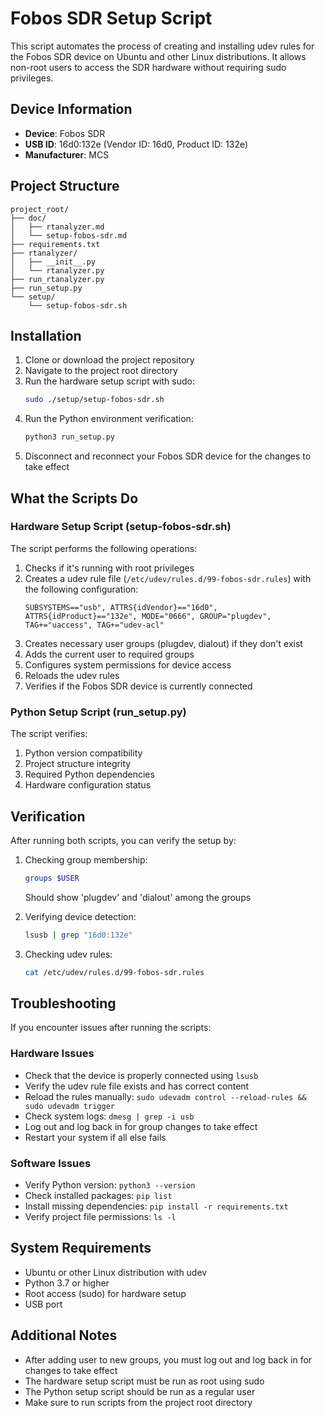 # Fobos SDR Setup Script

This script automates the process of creating and installing udev rules for the Fobos SDR device on Ubuntu and other Linux distributions. It allows non-root users to access the SDR hardware without requiring sudo privileges.

## Device Information

- **Device**: Fobos SDR
- **USB ID**: 16d0:132e (Vendor ID: 16d0, Product ID: 132e)
- **Manufacturer**: MCS

## Project Structure

```
project_root/
├── doc/
│   ├── rtanalyzer.md
│   └── setup-fobos-sdr.md
├── requirements.txt
├── rtanalyzer/
│   ├── __init__.py
│   └── rtanalyzer.py
├── run_rtanalyzer.py
├── run_setup.py
└── setup/
    └── setup-fobos-sdr.sh
```

## Installation

1. Clone or download the project repository
2. Navigate to the project root directory
3. Run the hardware setup script with sudo:
   ```bash
   sudo ./setup/setup-fobos-sdr.sh
   ```
4. Run the Python environment verification:
   ```bash
   python3 run_setup.py
   ```
5. Disconnect and reconnect your Fobos SDR device for the changes to take effect

## What the Scripts Do

### Hardware Setup Script (setup-fobos-sdr.sh)

The script performs the following operations:

1. Checks if it's running with root privileges
2. Creates a udev rule file (`/etc/udev/rules.d/99-fobos-sdr.rules`) with the following configuration:
   ```
   SUBSYSTEMS=="usb", ATTRS{idVendor}=="16d0", ATTRS{idProduct}=="132e", MODE="0666", GROUP="plugdev", TAG+="uaccess", TAG+="udev-acl"
   ```
3. Creates necessary user groups (plugdev, dialout) if they don't exist
4. Adds the current user to required groups
5. Configures system permissions for device access
6. Reloads the udev rules
7. Verifies if the Fobos SDR device is currently connected

### Python Setup Script (run_setup.py)

The script verifies:

1. Python version compatibility
2. Project structure integrity
3. Required Python dependencies
4. Hardware configuration status

## Verification

After running both scripts, you can verify the setup by:

1. Checking group membership:
   ```bash
   groups $USER
   ```
   Should show 'plugdev' and 'dialout' among the groups

2. Verifying device detection:
   ```bash
   lsusb | grep "16d0:132e"
   ```

3. Checking udev rules:
   ```bash
   cat /etc/udev/rules.d/99-fobos-sdr.rules
   ```

## Troubleshooting

If you encounter issues after running the scripts:

### Hardware Issues

- Check that the device is properly connected using `lsusb`
- Verify the udev rule file exists and has correct content
- Reload the rules manually: `sudo udevadm control --reload-rules && sudo udevadm trigger`
- Check system logs: `dmesg | grep -i usb`
- Log out and log back in for group changes to take effect
- Restart your system if all else fails

### Software Issues

- Verify Python version: `python3 --version`
- Check installed packages: `pip list`
- Install missing dependencies: `pip install -r requirements.txt`
- Verify project file permissions: `ls -l`

## System Requirements

- Ubuntu or other Linux distribution with udev
- Python 3.7 or higher
- Root access (sudo) for hardware setup
- USB port

## Additional Notes

- After adding user to new groups, you must log out and log back in for changes to take effect
- The hardware setup script must be run as root using sudo
- The Python setup script should be run as a regular user
- Make sure to run scripts from the project root directory